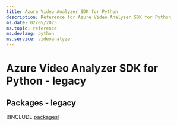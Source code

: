 ```yaml
---
title: Azure Video Analyzer SDK for Python
description: Reference for Azure Video Analyzer SDK for Python
ms.date: 02/05/2025
ms.topic: reference
ms.devlang: python
ms.service: videoanalyzer
---
```

# Azure Video Analyzer SDK for Python - legacy
## Packages - legacy
[!INCLUDE [packages](video-analyzer-index.md)]
